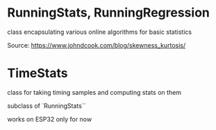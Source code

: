 # RunningStats, RunningRegression
class encapsulating various online algorithms for basic statistics

Source: https://www.johndcook.com/blog/skewness_kurtosis/

# TimeStats

class for taking timing samples and computing stats on them

subclass of `RunningStats``

works on ESP32 only for now

